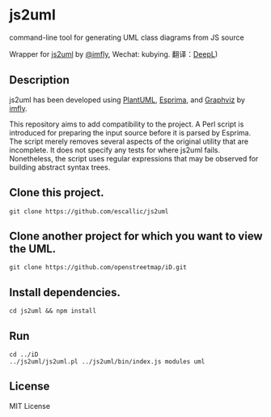 # js2uml
command-line tool for generating UML class diagrams from JS source

Wrapper for [js2uml](https://github.com/imfly/js2uml) by [@imfly](https://github.com/imfly), Wechat: kubying. 翻译：[DeepL](https://www.deepl.com/translator#en/zh/Translation%20by%20DeepL))


## Description
js2uml has been developed using [PlantUML](https://plantuml.com), [Esprima](https://esprima.org), and [Graphviz](http://www.graphviz.org/) by [imfly](https://github.com/imfly).

This repository aims to add compatibility to the project. A Perl script is introduced for preparing the input source before it is parsed by Esprima. The script merely removes several aspects of the original utility that are incomplete. It does not specify any tests for where js2uml fails. Nonetheless, the script uses regular expressions that may be observed for building abstract syntax trees. 


## Clone this project.
```
git clone https://github.com/escallic/js2uml
```


## Clone another project for which you want to view the UML.
```
git clone https://github.com/openstreetmap/iD.git
```


## Install dependencies.
```
cd js2uml && npm install
```


## Run
```
cd ../iD
../js2uml/js2uml.pl ../js2uml/bin/index.js modules uml
```


## License

MIT License
